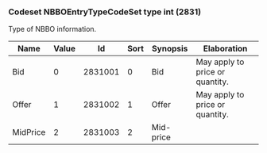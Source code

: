 ### Codeset NBBOEntryTypeCodeSet type int (2831)

Type of NBBO information.

| Name     | Value | Id      | Sort | Synopsis  | Elaboration                     |
|----------|-------|---------|------|-----------|---------------------------------|
| Bid      | 0     | 2831001 | 0    | Bid       | May apply to price or quantity. |
| Offer    | 1     | 2831002 | 1    | Offer     | May apply to price or quantity. |
| MidPrice | 2     | 2831003 | 2    | Mid-price |                                 |

